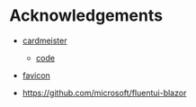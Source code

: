 # Acknowledgements

-   [cardmeister](https://cardmeister.github.io/)

    -   [code](https://github.com/cardmeister/cardmeister.github.io)

-   [favicon](https://www.favicon.cc/?action=icon&file_id=330076)

-   https://github.com/microsoft/fluentui-blazor
